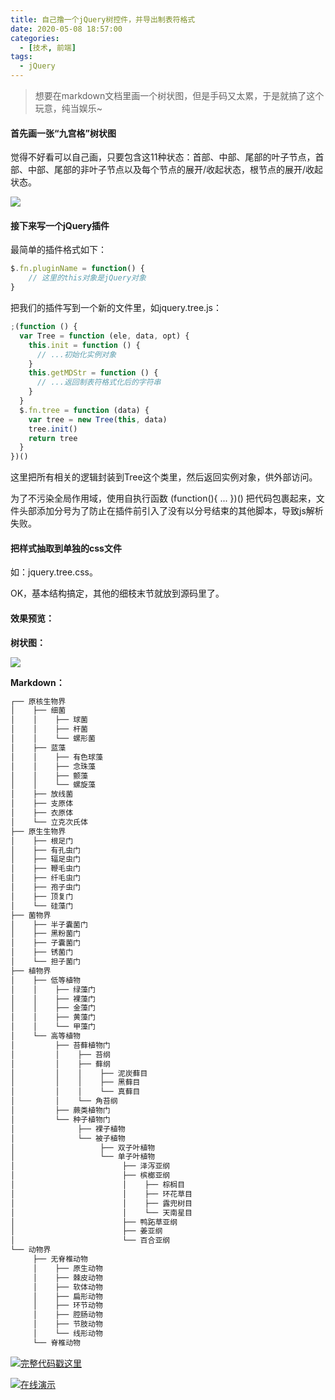 ```yaml
---
title: 自己撸一个jQuery树控件，并导出制表符格式
date: 2020-05-08 18:57:00
categories:
  - [技术, 前端]
tags:
  - jQuery
---
```


> 想要在markdown文档里画一个树状图，但是手码又太累，于是就搞了这个玩意，纯当娱乐~

####  首先画一张“九宫格”树状图

觉得不好看可以自己画，只要包含这11种状态：首部、中部、尾部的叶子节点，首部、中部、尾部的非叶子节点以及每个节点的展开/收起状态，根节点的展开/收起状态。
<!-- more -->
![](/images/jquery_tree_1.png)

#### 接下来写一个jQuery插件

最简单的插件格式如下：

```javascript
$.fn.pluginName = function() {
    // 这里的this对象是jQuery对象
}
```

把我们的插件写到一个新的文件里，如jquery.tree.js：

```javascript
;(function () {
  var Tree = function (ele, data, opt) {
    this.init = function () {
      // ...初始化实例对象
    }
    this.getMDStr = function () {
      // ...返回制表符格式化后的字符串
    }
  }
  $.fn.tree = function (data) {
    var tree = new Tree(this, data)
    tree.init()
    return tree
  }
})()
```

这里把所有相关的逻辑封装到Tree这个类里，然后返回实例对象，供外部访问。

为了不污染全局作用域，使用自执行函数 (function(){ ... })() 把代码包裹起来，文件头部添加分号为了防止在插件前引入了没有以分号结束的其他脚本，导致js解析失败。

#### 把样式抽取到单独的css文件

如：jquery.tree.css。

OK，基本结构搞定，其他的细枝末节就放到源码里了。

#### 效果预览：

**树状图：**

![](/images/jquery_tree_2.png)

**Markdown：**

```markdown
┌── 原核生物界
│    ├── 细菌
│    │    ├── 球菌
│    │    ├── 杆菌
│    │    └── 螺形菌
│    ├── 蓝藻
│    │    ├── 有色球藻
│    │    ├── 念珠藻
│    │    ├── 颤藻
│    │    └── 螺旋藻
│    ├── 放线菌
│    ├── 支原体
│    ├── 衣原体
│    └── 立克次氏体
├── 原生生物界
│    ├── 根足门
│    ├── 有孔虫门
│    ├── 辐足虫门
│    ├── 鞭毛虫门
│    ├── 纤毛虫门
│    ├── 孢子虫门
│    ├── 顶复门
│    └── 硅藻门
├── 菌物界
│    ├── 半子囊菌门
│    ├── 黑粉菌门
│    ├── 子囊菌门
│    ├── 锈菌门
│    └── 担子菌门
├── 植物界
│    ├── 低等植物
│    │    ├── 绿藻门
│    │    ├── 裸藻门
│    │    ├── 金藻门
│    │    ├── 黄藻门
│    │    └── 甲藻门
│    └── 高等植物
│         ├── 苔藓植物门
│         │    ├── 苔纲
│         │    ├── 藓纲
│         │    │    ├── 泥炭藓目
│         │    │    ├── 黑藓目
│         │    │    └── 真藓目
│         │    └── 角苔纲
│         ├── 蕨类植物门
│         └── 种子植物门
│              ├── 裸子植物
│              └── 被子植物
│                   ├── 双子叶植物
│                   └── 单子叶植物
│                        ├── 泽泻亚纲
│                        ├── 槟榔亚纲
│                        │    ├── 棕榈目
│                        │    ├── 环花草目
│                        │    ├── 露兜树目
│                        │    └── 天南星目
│                        ├── 鸭跖草亚纲
│                        ├── 姜亚纲
│                        └── 百合亚纲
└── 动物界
     ├── 无脊椎动物
     │    ├── 原生动物
     │    ├── 棘皮动物
     │    ├── 软体动物
     │    ├── 扁形动物
     │    ├── 环节动物
     │    ├── 腔肠动物
     │    ├── 节肢动物
     │    └── 线形动物
     └── 脊椎动物
```

![](/images/hand.webp)[完整代码戳这里](https://github.com/face2ass/blog-source-host/tree/master/jQuery%E6%A0%91%E6%8E%A7%E4%BB%B6)

![](/images/hand.webp)[在线演示](https://blog.omgfaq.com/example/jQuery%E6%A0%91%E6%8E%A7%E4%BB%B6/)